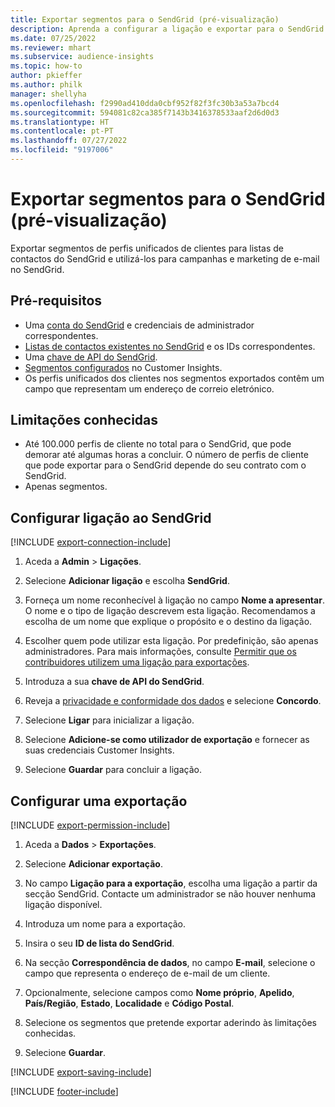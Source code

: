 ```yaml
---
title: Exportar segmentos para o SendGrid (pré-visualização)
description: Aprenda a configurar a ligação e exportar para o SendGrid.
ms.date: 07/25/2022
ms.reviewer: mhart
ms.subservice: audience-insights
ms.topic: how-to
author: pkieffer
ms.author: philk
manager: shellyha
ms.openlocfilehash: f2990ad410dda0cbf952f82f3fc30b3a53a7bcd4
ms.sourcegitcommit: 594081c82ca385f7143b3416378533aaf2d6d0d3
ms.translationtype: HT
ms.contentlocale: pt-PT
ms.lasthandoff: 07/27/2022
ms.locfileid: "9197006"
---
```

# <a name="export-segments-to-sendgrid-preview"></a>Exportar segmentos para o SendGrid (pré-visualização)

Exportar segmentos de perfis unificados de clientes para listas de contactos do SendGrid e utilizá-los para campanhas e marketing de e-mail no SendGrid.

## <a name="prerequisites"></a>Pré-requisitos

- Uma [conta do SendGrid](https://sendgrid.com/) e credenciais de administrador correspondentes.
- [Listas de contactos existentes no SendGrid](https://sendgrid.com/docs/ui/managing-contacts/create-and-manage-contacts/#manage-contacts) e os IDs correspondentes.
- Uma [chave de API do SendGrid](https://sendgrid.com/docs/ui/account-and-settings/api-keys/).
- [Segmentos configurados](segments.md) no Customer Insights.
- Os perfis unificados dos clientes nos segmentos exportados contêm um campo que representam um endereço de correio eletrónico.

## <a name="known-limitations"></a>Limitações conhecidas

- Até 100.000 perfis de cliente no total para o SendGrid, que pode demorar até algumas horas a concluir. O número de perfis de cliente que pode exportar para o SendGrid depende do seu contrato com o SendGrid.
- Apenas segmentos.

## <a name="set-up-connection-to-sendgrid"></a>Configurar ligação ao SendGrid

[!INCLUDE [export-connection-include](includes/export-connection-admn.md)]

1. Aceda a **Admin** > **Ligações**.

1. Selecione **Adicionar ligação** e escolha **SendGrid**.

1. Forneça um nome reconhecível à ligação no campo **Nome a apresentar**. O nome e o tipo de ligação descrevem esta ligação. Recomendamos a escolha de um nome que explique o propósito e o destino da ligação.

1. Escolher quem pode utilizar esta ligação. Por predefinição, são apenas administradores. Para mais informações, consulte [Permitir que os contribuidores utilizem uma ligação para exportações](connections.md#allow-contributors-to-use-a-connection-for-exports).

1. Introduza a sua **chave de API do SendGrid**.

1. Reveja a [privacidade e conformidade dos dados](connections.md#data-privacy-and-compliance) e selecione **Concordo**.

1. Selecione **Ligar** para inicializar a ligação.

1. Selecione **Adicione-se como utilizador de exportação** e fornecer as suas credenciais Customer Insights.

1. Selecione **Guardar** para concluir a ligação.

## <a name="configure-an-export"></a>Configurar uma exportação

[!INCLUDE [export-permission-include](includes/export-permission.md)]

1. Aceda a **Dados** > **Exportações**.

1. Selecione **Adicionar exportação**.

1. No campo **Ligação para a exportação**, escolha uma ligação a partir da secção SendGrid. Contacte um administrador se não houver nenhuma ligação disponível.

1. Introduza um nome para a exportação.

1. Insira o seu **ID de lista do SendGrid**.

1. Na secção **Correspondência de dados**, no campo **E-mail**, selecione o campo que representa o endereço de e-mail de um cliente.

1. Opcionalmente, selecione campos como **Nome próprio**, **Apelido**, **País/Região**, **Estado**, **Localidade** e **Código Postal**.

1. Selecione os segmentos que pretende exportar aderindo às limitações conhecidas.

1. Selecione **Guardar**.

[!INCLUDE [export-saving-include](includes/export-saving.md)]

[!INCLUDE [footer-include](includes/footer-banner.md)]
